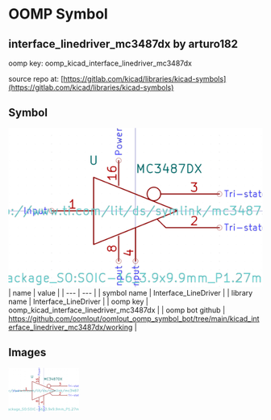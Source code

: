 # OOMP Symbol  
## interface_linedriver_mc3487dx  by arturo182  
  
oomp key: oomp_kicad_interface_linedriver_mc3487dx  
  
source repo at: [https://gitlab.com/kicad/libraries/kicad-symbols](https://gitlab.com/kicad/libraries/kicad-symbols)  
## Symbol  
  
[![working.png](working_600.png)](working.png)  
| name | value | 
| --- | --- | 
| symbol name | Interface_LineDriver | 
| library name | Interface_LineDriver | 
| oomp key | oomp_kicad_interface_linedriver_mc3487dx | 
| oomp bot github | https://github.com/oomlout/oomlout_oomp_symbol_bot/tree/main/kicad_interface_linedriver_mc3487dx/working | 
## Images  
  
[![working.png](working_140.png)](working.png)  

